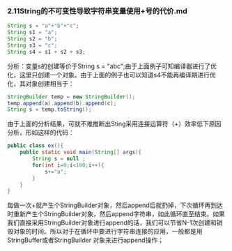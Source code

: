 ### 2.11String的不可变性导致字符串变量使用+号的代价.md

```java
String s = "a"+"b"+"c";
String s1 = "a";
String s2 = "b";
String s3 = "c";
String s4 = s1 + s2 + s3;
```

分析：变量s的创建等价于String s = "abc";由于上面例子可知编译器进行了优化，这里只创建一个对象。由于上面的例子也可以知道s4不能再编译期进行优化，其对象创建相当于：

``` java
StringBuilder temp = new StringBuilder();
temp.append(a).append(b).append(c);
String s = temp.toString();
```

由于上面的分析结果，可就不难推断出Sting采用连接运算符（+）效率低下原因分析，形如这样的代码：

``` java
public class ex(){
    public static void main(String[] args){
        String s = null ;
        for(int i=0;i<100;i++){
            s+="a";
        }
    }
}
```

每做一次+就产生个StringBuilder对象，然后append后就扔掉，下次循环再到达时重新产生个StringBuilder对象，然后append字符串，如此循环直至结束。如果我们直接采用StringBuilder对象进行append的话，我们可以节省N-1次创建和销毁对象的时间。所以对于在循环中要进行字符串连接的应用，一般都是用StringBuffer或者StringBuilder 对象来进行append操作；